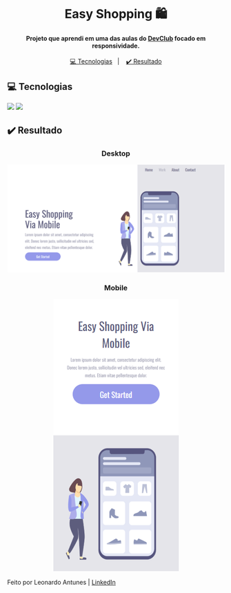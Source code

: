<h1 align="center">Easy Shopping 🛍️</h1>

<h4 align="center">Projeto que aprendi em uma das aulas do <a href="https://rodolfomori.com.br/devclub">DevClub</a> focado em responsividade.</h4>

<p align="center">
  <a href="#tecnologias">💻 Tecnologias</a>&nbsp;&nbsp;&nbsp;|&nbsp;&nbsp;&nbsp;
  <a href="#resultado">✔️ Resultado</a>
</p>

<h2 id="tecnologias">💻 Tecnologias</h2>

<img src="https://img.shields.io/badge/HTML5-E34F26?style=for-the-badge&logo=html5&logoColor=white"/>
<img src="https://img.shields.io/badge/CSS3-1572B6?style=for-the-badge&logo=css3&logoColor=white"/>

<h2 id="resultado">✔️ Resultado</h2>

<div align="center">
<h3>Desktop</h3>
<img src="https://github.com/leoantunes99/primeiro-projeto-responsivo-easy-shopping/blob/main/assets/desktop.png?raw=true"/>
<h3>Mobile</h3>
<img src="https://github.com/leoantunes99/primeiro-projeto-responsivo-easy-shopping/blob/main/assets/mobile.png?raw=true"/>
</div>

Feito por Leonardo Antunes | [LinkedIn](https://www.linkedin.com/in/leonardo-antunes-8902a6136/)
